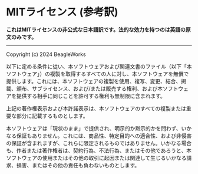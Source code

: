# MITライセンス (参考訳)

**これはMITライセンスの非公式な日本語訳です。法的な効力を持つのは英語の原文のみです。**

---

Copyright (c) 2024 BeagleWorks

以下に定める条件に従い、本ソフトウェアおよび関連文書のファイル（以下「本ソフトウェア」）の複製を取得するすべての人に対し、本ソフトウェアを無償で提供します。これには、本ソフトウェアの複製を使用、複写、変更、結合、掲載、頒布、サブライセンス、および/または販売する権利、および本ソフトウェアを提供する相手に同じことを許可する権利も無制限に含まれます。

上記の著作権表示および本許諾表示は、本ソフトウェアのすべての複製または重要な部分に記載するものとします。

本ソフトウェアは「現状のまま」で提供され、明示的か黙示的かを問わず、いかなる保証もありません。これには、商品性、特定目的への適合性、および非侵害の保証が含まれますが、これらに限定されるものではありません。いかなる場合も、作者または著作権者は、契約行為、不法行為、またはその他であろうと、本ソフトウェアの使用またはその他の取引に起因または関連して生じるいかなる請求、損害、またはその他の責任も負わないものとします。
